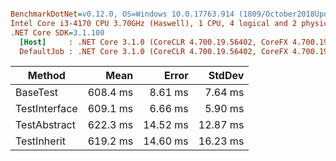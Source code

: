 ``` ini

BenchmarkDotNet=v0.12.0, OS=Windows 10.0.17763.914 (1809/October2018Update/Redstone5)
Intel Core i3-4170 CPU 3.70GHz (Haswell), 1 CPU, 4 logical and 2 physical cores
.NET Core SDK=3.1.100
  [Host]     : .NET Core 3.1.0 (CoreCLR 4.700.19.56402, CoreFX 4.700.19.56404), X64 RyuJIT
  DefaultJob : .NET Core 3.1.0 (CoreCLR 4.700.19.56402, CoreFX 4.700.19.56404), X64 RyuJIT


```
|        Method |     Mean |    Error |   StdDev |
|-------------- |---------:|---------:|---------:|
|      BaseTest | 608.4 ms |  8.61 ms |  7.64 ms |
| TestInterface | 609.1 ms |  6.66 ms |  5.90 ms |
|  TestAbstract | 622.3 ms | 14.52 ms | 12.87 ms |
|   TestInherit | 619.2 ms | 14.60 ms | 16.23 ms |

